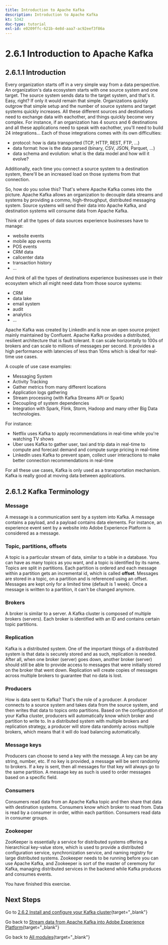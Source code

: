 ```yaml
---
title: Introduction to Apache Kafka
description: Introduction to Apache Kafka
kt: 5342
doc-type: tutorial
exl-id: e0209ffc-621b-4e8d-aaa7-ac92eef3f86a
---
```

# 2.6.1 Introduction to Apache Kafka

## 2.6.1.1 Introduction

Every organization starts off in a very simple way from a data perspective. An organization's data ecosystem starts with one source system and one target. The source system sends data to the target system, and that's it. Easy, right?
If only it would remain that simple. Organizations quickly outgrow that simple setup and the number of source systems and target systems quickly increases. All these different sources and destinations need to exchange data with eachother, and things quickly become very complex.
For instance, if an organization has 4 sourcs and 6 destinations and all these applications need to speak with eachother, you'll need to build 24 integrations... Each of those integrations comes with its own difficulties:

- protocol: how is data transported (TCP, HTTP, REST, FTP, ...)
- data format: how is the data parsed (binary, CSV, JSON, Parquet, ...)
- data schema and evolution: what is the data model and how will it evolve?

Additionally, each time you connect a source system to a destination system, there'll be an increased load on those systems from that connection.

So, how do you solve this? That's where Apache Kafka comes into the picture. Apache Kafka allows an organization to decouple data streams and systems by providing a commo, high-throughput, distributed messaging system. Source systems will send their data into Apache Kafka, and destination systems will consume data from Apache Kafka.

Think of all the types of data sources experience businesses have to manage:

- website events
- mobile app events
- POS events
- CRM data
- callcenter data
- transaction history
- ...

And think of all the types of destinations experience businesses use in their ecosystem which all might need data from those source systems:

- CRM
- data lake
- email system
- audit
- analytics
- ...

Apache Kafka was created by LinkedIn and is now an open source project mainly maintained by Confluent.
Apache Kafka provides a distributed, resilient architecture that is fault tolerant. It can scale horizontally to 100s of brokers and can scale to millions of messages per second. It provides a high performance with latencies of less than 10ms which is ideal for real-time use cases.

A couple of use case examples:

- Messaging System
- Activity Tracking
- Gather metrics from many different locations
- Application logs gathering
- Stream processing (with Kafka Streams API or Spark)
- Decoupling of system dependencies
- Integration with Spark, Flink, Storm, Hadoop and many other Big Data technologies.

For instance:

- Netflix uses Kafka to apply recommendations in real-time while you're watching TV shows
- Uber uses Kafka to gather user, taxi and trip data in real-time to compute and forecast demand and compute surge pricing in real-time
- LinkedIn uses Kafka to prevent spam, collect user interactions to make better connection recommendations in real-time

For all these use cases, Kafka is only used as a transportation mechanism. Kafka is really good at moving data between applications.

## 2.6.1.2 Kafka Terminology

### Message

A message is a communication sent by a system into Kafka. A message contains a payload, and a payload contains data elements. For instance, an experience event sent by a website into Adobe Experience Platform is considered as a message.

### Topic, partitions, offsets

A topic is a particular stream of data, similar to a table in a database. You can have as many topics as you want, and a topic is identified by its name. Topics are split in partitions. Each partition is ordered and each message within a partition gets an incremental id, which is called **offset**. Messages are stored in a topic, on a partition and is referenced using an offset. Messages are kept only for a limited time (default is 1 week). Once a message is written to a partition, it can't be changed anymore.

### Brokers

A broker is similar to a server. A Kafka cluster is composed of multiple brokers (servers). Each broker is identified with an ID and contains certain topic partitions.

### Replication

Kafka is a distributed system. One of the important things of a distributed system is that data is securely stored and as such, replication is needed. After all, when one broker (server) goes down, another broker (server) should still be able to provide access to messages that were initially stored on the broker that went down. Replication will create copies of messages across multiple brokers to guarantee that no data is lost.

### Producers

How is data sent to Kafka? That's the role of a producer. A producer connects to a source system and takes data from the source system, and then writes that data to topics onto partitions. Based on the configuration of your Kafka cluster, producers will automatically know which broker and partition to write to. In a distributed system with multiple brokers and replication strategy, a producer will store data randomly across multiple brokers, which means that it will do load balancing automatically.

### Message keys

Producers can choose to send a key with the message. A key can be any string, number, etc. If no key is provided, a message will be sent randomly to brokers. If a key is sent, then all messages for that key will always go to the same partition. A message key as such is used to order messages based on a specific field.

### Consumers

Consumers read data from an Apache Kafka topic and then share that data with destination systems. Consumers know which broker to read from. Data is read by a consumer in order, within each partition. Consumers read data in consumer groups.

### Zookeeper

ZooKeeper is essentially a service for distributed systems offering a hierarchical key-value store, which is used to provide a distributed configuration service, synchronization service, and naming registry for large distributed systems. Zookeeper needs to be running before you can use Apache Kafka, and Zookeeper is sort of the master of ceremony for Kafka, managing distributed services in the backend while Kafka produces and consumes events.

You have finished this exercise.

## Next Steps

Go to [2.6.2 Install and configure your Kafka cluster](./ex2.md){target="_blank"}

Go back to [Stream data from Apache Kafka into Adobe Experience Platform](./aep-apache-kafka.md){target="_blank"}

Go back to [All modules](./../../../../overview.md){target="_blank"}
